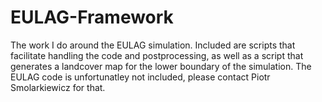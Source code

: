 # EULAG-Framework
The work I do around the EULAG simulation. Included are scripts that facilitate handling the code and postprocessing, as well as a script that generates a landcover map for the lower boundary of the simulation. The EULAG code is unfortunatley not included, please contact Piotr Smolarkiewicz for that.
